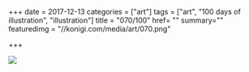 +++
date = 2017-12-13
categories = ["art"]
tags = ["art", "100 days of illustration", "illustration"]
title = "070/100"
href= ""
summary=""
featuredimg = "//konigi.com/media/art/070.png"

+++

<img src="//konigi.com/media/art/070.png" />
